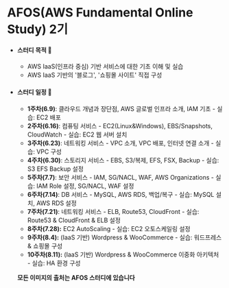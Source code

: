 # AFOS(AWS Fundamental Online Study) 2기

- #### 스터디 목적 :slightly_smiling_face:

  - AWS IaaS(인프라 중심) 기반 서비스에 대한 기초 이해 및 실습
  - AWS IaaS 기반의 '블로그', '쇼핑몰 사이트' 직접 구성
  
- #### 스터디 일정 :slightly_smiling_face:

  - **1주차(6.9)**: 클라우드 개념과 장단점, AWS 글로벌 인프라 소개, IAM 기초 - 실습: EC2 배포
  - **2주차(6.16)**: 컴퓨팅 서비스 - EC2(Linux&Windows), EBS/Snapshots, CloudWatch - 실습: EC2 웹 서버 설치
  - **3주차(6.23)**: 네트워킹 서비스 - VPC 소개, VPC 배포, 인터넷 연결 소개 - 실습: VPC 구성
  - **4주차(6.30)**: 스토리지 서비스 - EBS, S3/복제, EFS, FSX, Backup - 실습: S3 EFS Backup 설정
  - **5주차(7.7)**: 보안 서비스 - IAM, SG/NACL, WAF, AWS Organizations - 실습: IAM Role 설정, SG/NACL, WAF 설정
  - **6주차(7.14)**: DB 서비스 - MySQL, AWS RDS, 백업/복구 - 실습: MySQL 설치, AWS RDS 설정
  - **7주차(7.21)**: 네트워킹 서비스 - ELB, Route53, CloudFront - 실습: Route53 & CloudFront & ELB 설정
  - **8주차(7.28):** EC2 AutoScaling - 실습: EC2 오토스케일링 설정
  - **9주차(8.4):** (IaaS 기반) Wordpress & WooCommerce - 실습: 워드프레스 & 쇼핑몰 구성
  - **10주차(8.11):** (IaaS 기반) Wordpress & WooCommerce 이중화 아키텍처 - 실습: HA 환경 구성

  

  **모든 이미지의 출처는 AFOS 스터디에 있습니다**

  

